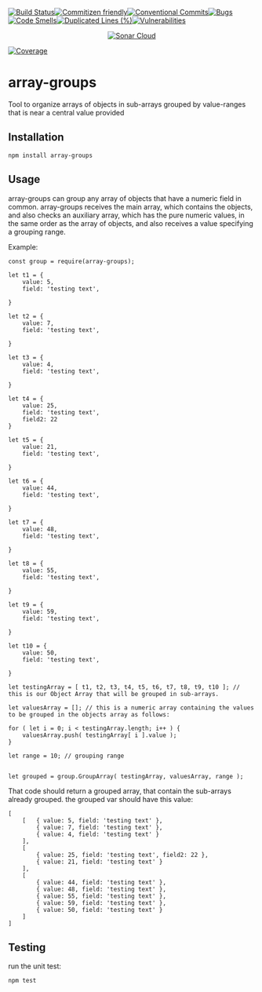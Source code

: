 [![Build Status](https://travis-ci.org/NaturesProphet/array-groups.svg?branch=master)](https://travis-ci.org/NaturesProphet/array-groups)[![Commitizen friendly](https://img.shields.io/badge/commitizen-friendly-brightgreen.svg)](http://commitizen.github.io/cz-cli/)[![Conventional Commits](https://img.shields.io/badge/Conventional%20Commits-1.0.0-yellow.svg)](https://conventionalcommits.org)[![Bugs](https://sonarcloud.io/api/project_badges/measure?project=array-groups&metric=bugs)](https://sonarcloud.io/dashboard?id=array-groups)[![Code Smells](https://sonarcloud.io/api/project_badges/measure?project=array-groups&metric=code_smells)](https://sonarcloud.io/dashboard?id=array-groups)[![Duplicated Lines (%)](https://sonarcloud.io/api/project_badges/measure?project=array-groups&metric=duplicated_lines_density)](https://sonarcloud.io/dashboard?id=array-groups)[![Vulnerabilities](https://sonarcloud.io/api/project_badges/measure?project=array-groups&metric=vulnerabilities)](https://sonarcloud.io/dashboard?id=array-groups)


<p align="center">
<a href="https://sonarcloud.io/dashboard?id=array-groups" target="blank"><img src="https://sonarcloud.io/images/project_badges/sonarcloud-black.svg" alt="Sonar Cloud" /></a>
</p>

[![Coverage](https://sonarcloud.io/api/project_badges/measure?project=array-groups&metric=coverage)](https://sonarcloud.io/dashboard?id=array-groups)

# array-groups
Tool to organize arrays of objects in sub-arrays grouped by value-ranges that is near a central value provided

## Installation
```
npm install array-groups
```

## Usage

array-groups can group any array of objects that have a numeric field in common. array-groups receives the main array, which contains the objects, and also checks an auxiliary array, which has the pure numeric values, in the same order as the array of objects, and also receives a value specifying a grouping range.

Example:

```
const group = require(array-groups);

let t1 = {
    value: 5,
    field: 'testing text',

}

let t2 = {
    value: 7,
    field: 'testing text',

}

let t3 = {
    value: 4,
    field: 'testing text',

}

let t4 = {
    value: 25,
    field: 'testing text',
    field2: 22
}

let t5 = {
    value: 21,
    field: 'testing text',

}

let t6 = {
    value: 44,
    field: 'testing text',

}

let t7 = {
    value: 48,
    field: 'testing text',

}

let t8 = {
    value: 55,
    field: 'testing text',

}

let t9 = {
    value: 59,
    field: 'testing text',

}

let t10 = {
    value: 50,
    field: 'testing text',

}

let testingArray = [ t1, t2, t3, t4, t5, t6, t7, t8, t9, t10 ]; // this is our Object Array that will be grouped in sub-arrays.

let valuesArray = []; // this is a numeric array containing the values to be grouped in the objects array as follows:

for ( let i = 0; i < testingArray.length; i++ ) {
    valuesArray.push( testingArray[ i ].value );
}

let range = 10; // grouping range


let grouped = group.GroupArray( testingArray, valuesArray, range );

```
That code should return a grouped array, that contain the sub-arrays already grouped. the grouped var should have this value:
```
[ 
    [   { value: 5, field: 'testing text' },
        { value: 7, field: 'testing text' },
        { value: 4, field: 'testing text' } 
    ],
    [ 
        { value: 25, field: 'testing text', field2: 22 },
        { value: 21, field: 'testing text' } 
    ],
    [ 
        { value: 44, field: 'testing text' },
        { value: 48, field: 'testing text' },
        { value: 55, field: 'testing text' },
        { value: 59, field: 'testing text' },
        { value: 50, field: 'testing text' } 
    ] 
]
```

## Testing
run the unit test:
```
npm test
```
